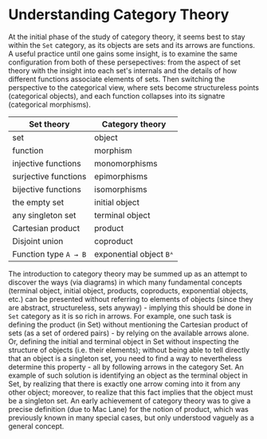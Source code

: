 # Understanding Category Theory

At the initial phase of the study of category theory, it seems best to stay within the `Set` category, as its objects are sets and its arrows are functions. A useful practice until one gains some insight, is to examine the same configuration from both of these persepectives: from the aspect of set theory with the insight into each set's internals and the details of how different functions associate elements of sets. Then switching the perspective to the categorical view, where sets become structureless points (categorical objects), and each function collapses into its signatre (categorical morphisms).


Set theory            | Category theory
----------------------|---------------------
set                   | object
function              | morphism
injective functions   | monomorphisms
surjective functions  | epimorphisms
bijective functions   | isomorphisms
the empty set         | initial object
any singleton set     | terminal object
Cartesian product     | product
Disjoint union        | coproduct
Function type `A → B` | exponential object `Bᴬ`



The introduction to category theory may be summed up as an attempt to discover the ways (via diagrams) in which many fundamental concepts (terminal object, initial object, products, coproducts, exponential objects, etc.) can be presented without referring to elements of objects (since they are abstract, structureless, sets anyway) - implying this should be done in `Set` category as it is so rich in arrows. For example, one such task is defining the product (in Set) without mentioning the Cartesian product of sets (as a set of ordered pairs) - by relying on the available arrows alone. Or, defining the initial and terminal object in Set without inspecting the structure of objects (i.e. their elements); without being able to tell directly that an object is a singleton set, you need to find a way to nevertheless determine this property - all by following arrows in the category Set. An example of such solution is identifying an object as the terminal object in Set, by realizing that there is exactly one arrow coming into it from any other object; moreover, to realize that this fact implies that the object must be a singleton set. An early achievement of category theory was to give a precise definition (due to Mac Lane) for the notion of product, which was previously known in many special cases, but only understood vaguely as a general concept.
